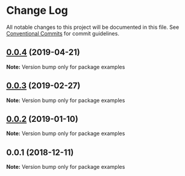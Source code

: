 # Change Log

All notable changes to this project will be documented in this file.
See [Conventional Commits](https://conventionalcommits.org) for commit guidelines.

## [0.0.4](https://github.com/Amazebot/rocket-control/compare/examples@0.0.3...examples@0.0.4) (2019-04-21)

**Note:** Version bump only for package examples





## [0.0.3](https://github.com/Amazebot/rocket-control/compare/examples@0.0.1...examples@0.0.3) (2019-02-27)

**Note:** Version bump only for package examples





## [0.0.2](https://github.com/Amazebot/rocket-control/compare/examples@0.0.1...examples@0.0.2) (2019-01-10)

**Note:** Version bump only for package examples





## 0.0.1 (2018-12-11)

**Note:** Version bump only for package examples
